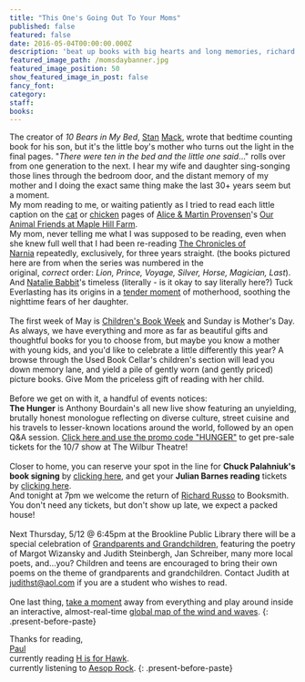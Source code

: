 ```yaml
---
title: "This One's Going Out To Your Moms"
published: false
featured: false
date: 2016-05-04T00:00:00.000Z
description: 'beat up books with big hearts and long memories, richard russo returns, moms and the children they read to.'
featured_image_path: /momsdaybanner.jpg
featured_image_position: 50
show_featured_image_in_post: false
fancy_font:
category:
staff:
books:
---
```



The creator of&nbsp;*10 Bears in My Bed*,&nbsp;[Stan](http://www.humortimes.com/36201/stan-mack-insight-cartoonists/) [Mack](http://www.stanmack.com/books.php), wrote that bedtime counting book for his son, but it's the little boy's mother who turns out the light in the final pages. "*There were ten in the bed and the little one said*..." rolls over from one generation to the next. I hear my wife and daughter sing-songing those lines through the bedroom door, and the distant memory of my mother and I doing the exact same thing make the last 30+ years seem but a moment.&nbsp;
<br>My mom reading to me, or waiting patiently as I tried to read each little caption on the&nbsp;[cat](http://kinderbooks.net/wp-content/uploads/2015/05/97806898449971.jpg)&nbsp;or&nbsp;[chicken](http://2.bp.blogspot.com/-RvZBCOlQ7sw/Td9ZpVJl3qI/AAAAAAAAGds/IxHD51rWHXw/s1600/5+maple+hill.jpg)&nbsp;pages of [Alice & Martin Provensen](https://fishinkblog.com/2010/10/25/alice-and-martin-provensen-vintage-childrens-illustration/)'s&nbsp;[Our Animal Friends at Maple Hill Farm](http://www.brooklinebooksmith-shop.com/book/9780689844997).
<br>My mom, never telling me what I was supposed to be reading, even when she knew full well that I had been re-reading&nbsp;[The Chronicles of Narnia](http://www.brooklinebooksmith-shop.com/book/9780064409421)&nbsp;repeatedly, exclusively, for three years straight. (the books pictured here are from when the series was numbered in the original,&nbsp;*correct*&nbsp;order:&nbsp;*Lion, Prince, Voyage, Silver, Horse, Magician, Last*).&nbsp;
<br>And&nbsp;[Natalie Babbit](http://www.brooklinebooksmith-shop.com/book/9780312370091)'s timeless (literally - is it okay to say literally here?) Tuck Everlasting has its origins in a&nbsp;[tender moment](http://www.npr.org/2015/01/29/382383351/the-gift-of-eternal-shelf-life-tuck-everlasting-turns-40)&nbsp;of motherhood, soothing the nighttime fears of her daughter.
<br>
<br>The first week of May is&nbsp;[Children's Book Week](http://www.bookweekonline.com/)&nbsp;and Sunday is Mother's Day. As always, we have everything and more as far as beautiful gifts and thoughtful books for you to choose from, but maybe you know a mother with young kids, and you'd like to celebrate a little differently this year? A browse through the Used Book Cellar's children's section will lead you down memory lane, and yield a pile of gently worn (and gently priced) picture books. Give Mom the priceless gift of reading with her child.
<br>
<br>Before we get on with it, a handful of events notices:&nbsp;
<br>**The Hunger**&nbsp;is Anthony Bourdain's all new live show featuring an unyielding, brutally honest monologue reflecting on diverse culture, street cuisine and his travels to lesser-known locations around the world, followed by an open Q&A session.&nbsp;[Click here and use the promo code "HUNGER"](http://thewilbur.com/symphony-hall/)&nbsp;to get pre-sale tickets for the 10/7 show at The Wilbur Theatre!
<br>
<br>Closer to home, you can reserve your spot in the line for&nbsp;**Chuck Palahniuk's book signing**&nbsp;by [clicking here](http://www.brooklinebooksmith.com/events/2016-06/chuck-palahniuk-fight-club-2/), and get your&nbsp;**Julian Barnes reading**&nbsp;tickets by&nbsp;[clicking here](https://www.eventbrite.com/e/julian-barnes-526-tickets-24810563062).
<br>And tonight at 7pm we welcome the return of&nbsp;[Richard Russo](http://www.brooklinebooksmith.com/events/2016-05/richard-russo-everybodys-fool/)&nbsp;to Booksmith.&nbsp;
<br>You don't need any tickets, but don't show up late, we expect a packed house!
<br>
<br>Next Thursday, 5/12 @ 6:45pm at the Brookline Public Library there will be a special celebration of&nbsp;[Grandparents and Grandchildren](http://www.brooklinelibrary.org/programs/special-events/160512-celebrate-grandparents), featuring the poetry of Margot Wizansky and Judith Steinbergh, Jan Schreiber, many more local poets, and...you? Children and teens are encouraged to bring their own poems on the theme of grandparents and grandchildren. Contact Judith at judithst@aol.com if you are a student who wishes to read.
<br>
<br>One last thing,&nbsp;[take a moment](http://img.ifcdn.com/images/43c0bf31c89138912ab5b35cb07bc04825f133dcbe113b52c3d4aea2b086c059_1.gif)&nbsp;away from everything and play around inside an interactive, almost-real-time&nbsp;[global map of the wind and waves](http://earth.nullschool.net/).
{: .present-before-paste}

Thanks for reading,
<br>[Paul](http://www.ptpainter.com/)
<br>currently reading&nbsp;[H is for Hawk](http://www.brooklinebooksmith-shop.com/book/9780802124739).
<br>currently listening to&nbsp;[Aesop Rock](https://www.youtube.com/watch?v=AGbMQ2efZPU).
{: .present-before-paste}